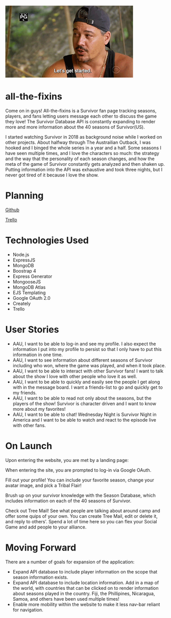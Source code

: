 ![Boston Rob](public/images/bostonrobstartedep1.gif)

# all-the-fixins

Come on in guys! All-the-fixins is a Survivor fan page tracking seasons, players, and fans letting users message each other to discuss the game they love! The Survivor Database API is constantly expanding to render more and more information about the 40 seasons of Survivor(US).

I started watching Survivor in 2018 as background noise while I worked on other projects. About halfway through The Austrailian Outback, I was hooked and I binged the whole series in a year and a half. Some seasons I have seen multiple times, and I love the characters so much: the strategy and the way that the personality of each season changes, and how the meta of the game of Survivor constantly gets analyzed and then shaken up. Putting information into the API was exhaustive and took three nights, but I never got tired of it because I love the show. 

# Planning

[Github](https://github.com/aloha45/all-the-fixins)

[Trello](https://trello.com/b/AnSVuoxq/all-the-fixins)

# Technologies Used

- Node.js
- ExpressJS
- MongoDB
- Boostrap 4
- Express Generator
- MongooseJS
- MongoDB Atlas
- EJS Templating
- Google OAuth 2.0
- Creately
- Trello

# User Stories

- AAU, I want to be able to log-in and see my profile. I also expect the information I put into my profile to persist so that I only have to put this information in one time.
- AAU, I want to see information about different seasons of Survivor including who won, where the game was played, and when it took place.
- AAU, I want to be able to interact with other Survivor fans! I want to talk about the show I love with other people who love it as well.
- AAU, I want to be able to quickly and easily see the people I get along with in the message board. I want a friends-list to go and quickly get to my friends.
- AAU, I want to be able to read not only about the seasons, but the players of the show! Survivor is character driven and I want to know more about my favorites!
- AAU, I want to be able to chat! Wednesday Night is Survivor Night in America and I want to be able to watch and react to the episode live with other fans.

# On Launch

Upon entering the website, you are met by a landing page:

When entering the site, you are prompted to log-in via Google OAuth.

Fill out your profile! You can include your favorite season, change your avatar image, and pick a Tribal Flair!

Brush up on your survivor knowledge with the Season Database, which includes information on each of the 40 seasons of Survivor.

Check out Tree Mail! See what people are talking about around camp and offer some quips of your own. You can create Tree Mail, edit or delete it, and reply to others'. Spend a lot of time here so you can flex your Social Game and add people to your alliance. 

# Moving Forward

There are a number of goals for expansion of the application: 

- Expand API database to include player information on the scope that season information exists.
- Expand API database to include location information. Add in a map of the world, with countries that can be clicked on to render information about seasons played in the country. Fiji, the Phillipines, Nicaragua, Samoa, and others have been used multiple times!
- Enable more mobility within the website to make it less nav-bar reliant for navigation.